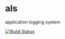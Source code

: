 als
===

application logging system

[![Build Status](https://travis-ci.org/funkygao/als.png?branch=master)](https://travis-ci.org/funkygao/als)
